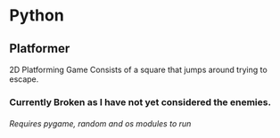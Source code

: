 # Python
## Platformer
2D Platforming Game
Consists of a square that jumps around trying to escape.
### Currently Broken as I have not yet considered the enemies.
###### Requires pygame, random and os modules to run
